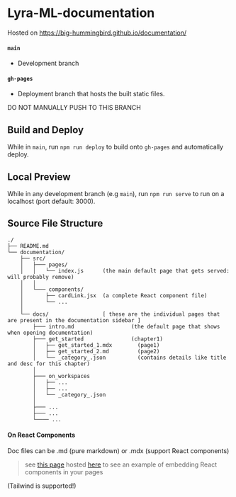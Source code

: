 # Lyra-ML-documentation

Hosted on https://big-hummingbird.github.io/documentation/

#### `main`

- Development branch

#### `gh-pages`

- Deployment branch that hosts the built static files.

DO NOT MANUALLY PUSH TO THIS BRANCH

## Build and Deploy

While in `main`, run `npm run deploy` to build onto `gh-pages` and automatically deploy.

## Local Preview

While in any development branch (e.g `main`), run `npm run serve` to run on a localhost (port default: 3000).


## Source File Structure


```plaintext
./
├── README.md
└── documentation/
    ├── src/
    │   ├─── pages/
    │   │   └── index.js      (the main default page that gets served: will probably remove)
    │   │
    │   └─── components/
    │       ├── cardLink.jsx  (a complete React component file)
    │       └── ...
    │
    └── docs/                 [ these are the individual pages that are present in the documentation sidebar ]
        ├─── intro.md                  (the default page that shows when opening documentation)
        ├─── get_started               (chapter1)
        │   ├── get_started_1.mdx        (page1)
        │   ├── get_started_2.md         (page2)
        │   └── _category_.json          (contains details like title and desc for this chapter)
        │
        ├─── on_workspaces
        │   ├── ...
        │   ├── ...
        │   └── _category_.json
        │ 
        ├─── ...
        ├─── ...
        └──── ...
```

#### On React Components

Doc files can be .md (pure markdown) or .mdx (support React components)

>  see [this page](./docs/get_started/get_started.mdx) hosted [here](https://big-hummingbird.github.io/documentation/docs/get_started) to see an example of embedding React components in your pages

(Tailwind is supported!)
